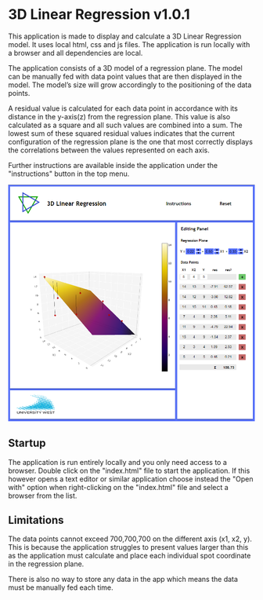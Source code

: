 # 3D Linear Regression v1.0.1

This application is made to display and calculate a 3D Linear Regression model. It uses local html, css and js files. The application is run locally with a browser and all dependencies are local.

The application consists of a 3D model of a regression plane. The model can be manually fed with data point values that are then displayed in the model. The model’s size will grow accordingly to the positioning of the data points. 

A residual value is calculated for each data point in accordance with its distance in the y-axis(z) from the regression plane. This value is also calculated as a square and all such values are combined into a sum. The lowest sum of these squared residual values indicates that the current configuration of the regression plane is the one that most correctly displays the correlations between the values represented on each axis.

Further instructions are available inside the application under the "instructions" button in the top menu.

![Example Image](./docs/appImage.png)

## Startup

The application is run entirely locally and you only need access to a browser. Double click on the "index.html" file to start the application. If this however opens a text editor or similar application choose instead the "Open with" option when right-clicking on the "index.html" file and select a browser from the list.

## Limitations

The data points cannot exceed 700,700,700 on the different axis (x1, x2, y). This is because the application struggles to present values larger than this as the application must calculate and place each individual spot coordinate in the regression plane. 

There is also no way to store any data in the app which means the data must be manually fed each time.